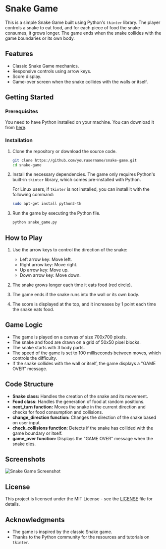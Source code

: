 # Snake Game

This is a simple Snake Game built using Python's `tkinter` library. The player controls a snake to eat food, and for each piece of food the snake consumes, it grows longer. The game ends when the snake collides with the game boundaries or its own body.

## Features

- Classic Snake Game mechanics.
- Responsive controls using arrow keys.
- Score display.
- Game-over screen when the snake collides with the walls or itself.

## Getting Started

### Prerequisites

You need to have Python installed on your machine. You can download it from [here](https://www.python.org/downloads/).

### Installation

1. Clone the repository or download the source code.

    ```bash
    git clone https://github.com/yourusername/snake-game.git
    cd snake-game
    ```

2. Install the necessary dependencies. The game only requires Python's built-in `tkinter` library, which comes pre-installed with Python.

    For Linux users, if `tkinter` is not installed, you can install it with the following command:
    
    ```bash
    sudo apt-get install python3-tk
    ```

3. Run the game by executing the Python file.

    ```bash
    python snake_game.py
    ```

## How to Play

1. Use the arrow keys to control the direction of the snake:
    - Left arrow key: Move left.
    - Right arrow key: Move right.
    - Up arrow key: Move up.
    - Down arrow key: Move down.

2. The snake grows longer each time it eats food (red circle).
3. The game ends if the snake runs into the wall or its own body.
4. The score is displayed at the top, and it increases by 1 point each time the snake eats food.

## Game Logic

- The game is played on a canvas of size 700x700 pixels.
- The snake and food are drawn on a grid of 50x50 pixel blocks.
- The snake starts with 3 body parts.
- The speed of the game is set to 100 milliseconds between moves, which controls the difficulty.
- If the snake collides with the wall or itself, the game displays a "GAME OVER" message.

## Code Structure

- **Snake class:** Handles the creation of the snake and its movement.
- **Food class:** Handles the generation of food at random positions.
- **next_turn function:** Moves the snake in the current direction and checks for food consumption and collisions.
- **change_direction function:** Changes the direction of the snake based on user input.
- **check_collisions function:** Detects if the snake has collided with the game boundary or itself.
- **game_over function:** Displays the "GAME OVER" message when the snake dies.

## Screenshots

![Snake Game Screenshot](screenshot.png)

## License

This project is licensed under the MIT License - see the [LICENSE](LICENSE) file for details.

## Acknowledgments

- The game is inspired by the classic Snake game.
- Thanks to the Python community for the resources and tutorials on `tkinter`.

